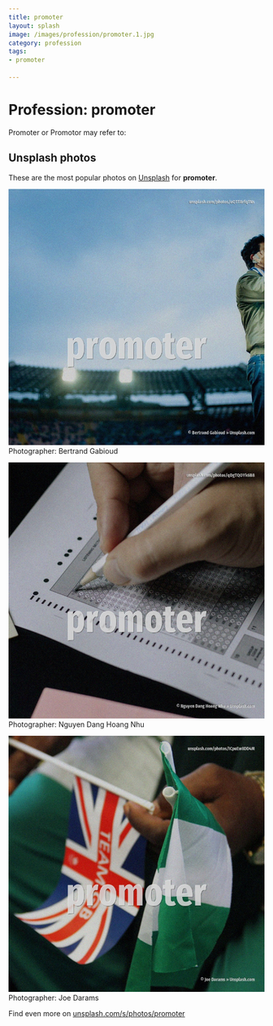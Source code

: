 ```yaml
---
title: promoter
layout: splash
image: /images/profession/promoter.1.jpg
category: profession
tags:
- promoter

---
```

# Profession: promoter

Promoter or Promotor may refer to:    

 
## Unsplash photos
These are the most popular photos on [Unsplash](https://unsplash.com) for **promoter**.
 
![promoter](/images/profession/promoter.1.jpg)
Photographer:  Bertrand Gabioud
 
![promoter](/images/profession/promoter.2.jpg)
Photographer:  Nguyen Dang Hoang Nhu
 
![promoter](/images/profession/promoter.3.jpg)
Photographer:  Joe Darams
 
Find even more on [unsplash.com/s/photos/promoter](https://unsplash.com/s/photos/promoter)
 
